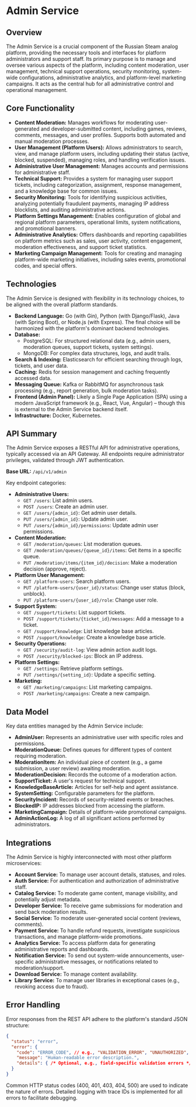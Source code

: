 # Admin Service

## Overview

The Admin Service is a crucial component of the Russian Steam analog platform, providing the necessary tools and interfaces for platform administrators and support staff. Its primary purpose is to manage and oversee various aspects of the platform, including content moderation, user management, technical support operations, security monitoring, system-wide configurations, administrative analytics, and platform-level marketing campaigns. It acts as the central hub for all administrative control and operational management.

## Core Functionality

*   **Content Moderation:** Manages workflows for moderating user-generated and developer-submitted content, including games, reviews, comments, messages, and user profiles. Supports both automated and manual moderation processes.
*   **User Management (Platform Users):** Allows administrators to search, view, and manage platform users, including updating their status (active, blocked, suspended), managing roles, and handling verification issues.
*   **Administrative User Management:** Manages accounts and permissions for administrative staff.
*   **Technical Support:** Provides a system for managing user support tickets, including categorization, assignment, response management, and a knowledge base for common issues.
*   **Security Monitoring:** Tools for identifying suspicious activities, analyzing potentially fraudulent payments, managing IP address blocklists, and auditing administrative actions.
*   **Platform Settings Management:** Enables configuration of global and regional platform parameters, operational limits, system notifications, and promotional banners.
*   **Administrative Analytics:** Offers dashboards and reporting capabilities on platform metrics such as sales, user activity, content engagement, moderation effectiveness, and support ticket statistics.
*   **Marketing Campaign Management:** Tools for creating and managing platform-wide marketing initiatives, including sales events, promotional codes, and special offers.

## Technologies

The Admin Service is designed with flexibility in its technology choices, to be aligned with the overall platform standards.
*   **Backend Language:** Go (with Gin), Python (with Django/Flask), Java (with Spring Boot), or Node.js (with Express). The final choice will be harmonized with the platform's dominant backend technologies.
*   **Database:**
    *   PostgreSQL: For structured relational data (e.g., admin users, moderation queues, support tickets, system settings).
    *   MongoDB: For complex data structures, logs, and audit trails.
*   **Search & Indexing:** Elasticsearch for efficient searching through logs, tickets, and user data.
*   **Caching:** Redis for session management and caching frequently accessed data.
*   **Messaging Queue:** Kafka or RabbitMQ for asynchronous task processing (e.g., report generation, bulk moderation tasks).
*   **Frontend (Admin Panel):** Likely a Single Page Application (SPA) using a modern JavaScript framework (e.g., React, Vue, Angular) – though this is external to the Admin Service backend itself.
*   **Infrastructure:** Docker, Kubernetes.

## API Summary

The Admin Service exposes a RESTful API for administrative operations, typically accessed via an API Gateway. All endpoints require administrator privileges, validated through JWT authentication.

**Base URL:** `/api/v1/admin`

Key endpoint categories:

*   **Administrative Users:**
    *   `GET /users`: List admin users.
    *   `POST /users`: Create an admin user.
    *   `GET /users/{admin_id}`: Get admin user details.
    *   `PUT /users/{admin_id}`: Update admin user.
    *   `PUT /users/{admin_id}/permissions`: Update admin user permissions.
*   **Content Moderation:**
    *   `GET /moderation/queues`: List moderation queues.
    *   `GET /moderation/queues/{queue_id}/items`: Get items in a specific queue.
    *   `PUT /moderation/items/{item_id}/decision`: Make a moderation decision (approve, reject).
*   **Platform User Management:**
    *   `GET /platform-users`: Search platform users.
    *   `PUT /platform-users/{user_id}/status`: Change user status (block, unblock).
    *   `PUT /platform-users/{user_id}/role`: Change user role.
*   **Support System:**
    *   `GET /support/tickets`: List support tickets.
    *   `POST /support/tickets/{ticket_id}/messages`: Add a message to a ticket.
    *   `GET /support/knowledge`: List knowledge base articles.
    *   `POST /support/knowledge`: Create a knowledge base article.
*   **Security Operations:**
    *   `GET /security/audit-log`: View admin action audit logs.
    *   `POST /security/blocked-ips`: Block an IP address.
*   **Platform Settings:**
    *   `GET /settings`: Retrieve platform settings.
    *   `PUT /settings/{setting_id}`: Update a specific setting.
*   **Marketing:**
    *   `GET /marketing/campaigns`: List marketing campaigns.
    *   `POST /marketing/campaigns`: Create a new campaign.

## Data Model

Key data entities managed by the Admin Service include:

*   **AdminUser:** Represents an administrative user with specific roles and permissions.
*   **ModerationQueue:** Defines queues for different types of content requiring moderation.
*   **ModerationItem:** An individual piece of content (e.g., a game submission, a user review) awaiting moderation.
*   **ModerationDecision:** Records the outcome of a moderation action.
*   **SupportTicket:** A user's request for technical support.
*   **KnowledgeBaseArticle:** Articles for self-help and agent assistance.
*   **SystemSetting:** Configurable parameters for the platform.
*   **SecurityIncident:** Records of security-related events or breaches.
*   **BlockedIP:** IP addresses blocked from accessing the platform.
*   **MarketingCampaign:** Details of platform-wide promotional campaigns.
*   **AdminActionLog:** A log of all significant actions performed by administrators.

## Integrations

The Admin Service is highly interconnected with most other platform microservices:

*   **Account Service:** To manage user account details, statuses, and roles.
*   **Auth Service:** For authentication and authorization of administrative staff.
*   **Catalog Service:** To moderate game content, manage visibility, and potentially adjust metadata.
*   **Developer Service:** To receive game submissions for moderation and send back moderation results.
*   **Social Service:** To moderate user-generated social content (reviews, comments).
*   **Payment Service:** To handle refund requests, investigate suspicious transactions, and manage platform-wide promotions.
*   **Analytics Service:** To access platform data for generating administrative reports and dashboards.
*   **Notification Service:** To send out system-wide announcements, user-specific administrative messages, or notifications related to moderation/support.
*   **Download Service:** To manage content availability.
*   **Library Service:** To manage user libraries in exceptional cases (e.g., revoking access due to fraud).

## Error Handling

Error responses from the REST API adhere to the platform's standard JSON structure:
```json
{
  "status": "error",
  "error": {
    "code": "ERROR_CODE", // e.g., "VALIDATION_ERROR", "UNAUTHORIZED", "RESOURCE_NOT_FOUND"
    "message": "Human-readable error description.",
    "details": { /* Optional, e.g., field-specific validation errors */ }
  }
}
```
Common HTTP status codes (400, 401, 403, 404, 500) are used to indicate the nature of errors. Detailed logging with trace IDs is implemented for all errors to facilitate debugging.
